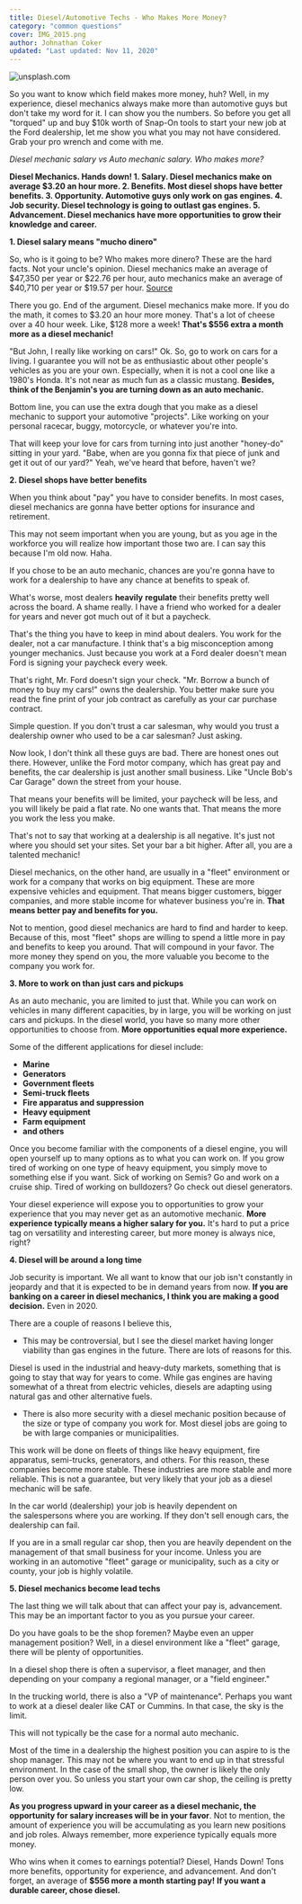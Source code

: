 ```yaml
---
title: Diesel/Automotive Techs - Who Makes More Money?
category: "common questions"
cover: IMG_2015.png
author: Johnathan Coker
updated: "Last updated: Nov 11, 2020"
---
```


![unsplash.com](./IMG_2015.png)

So you want to know which field makes more money, huh? Well, in my experience, diesel mechanics always make more than automotive guys but don't take my word for it. I can show you the numbers. So before you get all "torqued" up and buy \$10k worth of Snap-On tools to start your new job at the Ford dealership, let me show you what you may not have considered. Grab your pro wrench and come with me.

_Diesel mechanic salary vs Auto mechanic salary. Who makes more?_

**Diesel Mechanics. Hands down! 1. Salary. Diesel mechanics make on average \$3.20 an hour more. 2. Benefits. Most diesel shops have better benefits. 3. Opportunity. Automotive guys only work on gas engines. 4. Job security. Diesel technology is going to outlast gas engines. 5. Advancement. Diesel mechanics have more opportunities to grow their knowledge and career.**

**1. Diesel salary means "mucho dinero"**

So, who is it going to be? Who makes more dinero? These are the hard facts. Not your uncle's opinion. Diesel mechanics make an average of $47,350 per year or $22.76 per hour, auto mechanics make an average of $40,710 per year or $19.57 per hour. [Source](https://www.bls.gov/ooh/installation-maintenance-and-repair/automotive-service-technicians-and-mechanics.htm)

There you go. End of the argument. Diesel mechanics make more. If you do the math, it comes to $3.20 an hour more money. That's a lot of cheese over a 40 hour week. Like, $128 more a week! **That's \$556 extra a month more as a diesel mechanic!**

"But John, I really like working on cars!" Ok. So, go to work on cars for a living. I guarantee you will not be as enthusiastic about other people's vehicles as you are your own. Especially, when it is not a cool one like a 1980's Honda. It's not near as much fun as a classic mustang. **Besides, think of the Benjamin's you are turning down as an auto mechanic.**

Bottom line, you can use the extra dough that you make as a diesel mechanic to support your automotive "projects". Like working on your personal racecar, buggy, motorcycle, or whatever you're into.

That will keep your love for cars from turning into just another "honey-do" sitting in your yard. "Babe, when are you gonna fix that piece of junk and get it out of our yard?" Yeah, we've heard that before, haven't we?

**2. Diesel shops have better benefits**

When you think about "pay" you have to consider benefits. In most cases, diesel mechanics are gonna have better options for insurance and retirement.

This may not seem important when you are young, but as you age in the workforce you will realize how important those two are. I can say this because I'm old now. Haha.

If you chose to be an auto mechanic, chances are you're gonna have to work for a dealership to have any chance at benefits to speak of.

What's worse, most dealers **heavily** **regulate** their benefits pretty well across the board. A shame really. I have a friend who worked for a dealer for years and never got much out of it but a paycheck.

That's the thing you have to keep in mind about dealers. You work for the dealer, not a car manufacture. I think that's a big misconception among younger mechanics. Just because you work at a Ford dealer doesn't mean Ford is signing your paycheck every week.

That's right, Mr. Ford doesn't sign your check. "Mr. Borrow a bunch of money to buy my cars!" owns the dealership. You better make sure you read the fine print of your job contract as carefully as your car purchase contract.

Simple question. If you don't trust a car salesman, why would you trust a dealership owner who used to be a car salesman? Just asking.

Now look, I don't think all these guys are bad. There are honest ones out there. However, unlike the Ford motor company, which has great pay and benefits, the car dealership is just another small business. Like "Uncle Bob's Car Garage" down the street from your house.

That means your benefits will be limited, your paycheck will be less, and you will likely be paid a flat rate. No one wants that. That means the more you work the less you make.

That's not to say that working at a dealership is all negative. It's just not where you should set your sites. Set your bar a bit higher. After all, you are a talented mechanic!

Diesel mechanics, on the other hand, are usually in a "fleet" environment or work for a company that works on big equipment. These are more expensive vehicles and equipment. That means bigger customers, bigger companies, and more stable income for whatever business you're in. **That means better pay and benefits for you.**

Not to mention, good diesel mechanics are hard to find and harder to keep. Because of this, most "fleet" shops are willing to spend a little more in pay and benefits to keep you around. That will compound in your favor. The more money they spend on you, the more valuable you become to the company you work for.

**3. More to work on than just cars and pickups**

As an auto mechanic, you are limited to just that. While you can work on vehicles in many different capacities, by in large, you will be working on just cars and pickups. In the diesel world, you have so many more other opportunities to choose from. **More opportunities equal more experience.**

Some of the different applications for diesel include:

- **Marine**
- **Generators**
- **Government fleets**
- **Semi-truck fleets**
- **Fire apparatus and suppression**
- **Heavy equipment**
- **Farm equipment**
- **and others**

Once you become familiar with the components of a diesel engine, you will open yourself up to many options as to what you can work on. If you grow tired of working on one type of heavy equipment, you simply move to something else if you want. Sick of working on Semis? Go and work on a cruise ship. Tired of working on bulldozers? Go check out diesel generators.

Your diesel experience will expose you to opportunities to grow your experience that you may never get as an automotive mechanic. **More experience typically means a higher salary for you.** It's hard to put a price tag on versatility and interesting career, but more money is always nice, right?

**4. Diesel will be around a long time**

Job security is important. We all want to know that our job isn't constantly in jeopardy and that it is expected to be in demand years from now. **If you are banking on a career in diesel mechanics, I think you are making a good decision.** Even in 2020.

There are a couple of reasons I believe this,

- This may be controversial, but I see the diesel market having longer viability than gas engines in the future. There are lots of reasons for this.

Diesel is used in the industrial and heavy-duty markets, something that is going to stay that way for years to come. While gas engines are having somewhat of a threat from electric vehicles, diesels are adapting using natural gas and other alternative fuels.

- There is also more security with a diesel mechanic position because of the size or type of company you work for. Most diesel jobs are going to be with large companies or municipalities.

This work will be done on fleets of things like heavy equipment, fire apparatus, semi-trucks, generators, and others. For this reason, these companies become more stable. These industries are more stable and more reliable. This is not a guarantee, but very likely that your job as a diesel mechanic will be safe.

In the car world (dealership) your job is heavily dependent on the salespersons where you are working. If they don't sell enough cars, the dealership can fail.

If you are in a small regular car shop, then you are heavily dependent on the management of that small business for your income. Unless you are working in an automotive "fleet" garage or municipality, such as a city or county, your job is highly volatile.

**5. Diesel mechanics become lead techs**

The last thing we will talk about that can affect your pay is, advancement. This may be an important factor to you as you pursue your career.

Do you have goals to be the shop foremen? Maybe even an upper management position? Well, in a diesel environment like a "fleet" garage, there will be plenty of opportunities.

In a diesel shop there is often a supervisor, a fleet manager, and then depending on your company a regional manager, or a "field engineer."

In the trucking world, there is also a "VP of maintenance". Perhaps you want to work at a diesel dealer like CAT or Cummins. In that case, the sky is the limit.

This will not typically be the case for a normal auto mechanic.

Most of the time in a dealership the highest position you can aspire to is the shop manager. This may not be where you want to end up in that stressful environment. In the case of the small shop, the owner is likely the only person over you. So unless you start your own car shop, the ceiling is pretty low.

**As you progress upward in your career as a diesel mechanic, the opportunity for salary increases will be in your favor**. Not to mention, the amount of experience you will be accumulating as you learn new positions and job roles. Always remember, more experience typically equals more money.

Who wins when it comes to earnings potential? Diesel, Hands Down! Tons more benefits, opportunity for experience, and advancement. And don't forget, an average of **\$556 more a month starting pay!** **If you want a durable career, chose diesel.**
